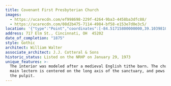 ```yaml
---
title: Covenant First Presbyterian Church
images:
  - https://ucarecdn.com/ef998698-229f-4264-9ba3-4458ba3dfc88/
  - https://ucarecdn.com/08d2b475-7114-4984-bf58-e153e7d0e3c5/
location: '{"type":"Point","coordinates":[-84.51715800000000,39.10398100000000]}'
address: 717 Elm St., Cincinnati, OH  45202
date_of_completion: "1875"
style: Gothic
architect: William Walter
associate_architect: J.J. Cotteral & Sons
historic_status: Listed on the NRHP on January 29, 1973
unique_features: >-
  The interior was modeled after a medieval English tithe barn. The church's
  main lectern is centered on the long axis of the sanctuary, and pews encircle
  the pulpit.
---
```

